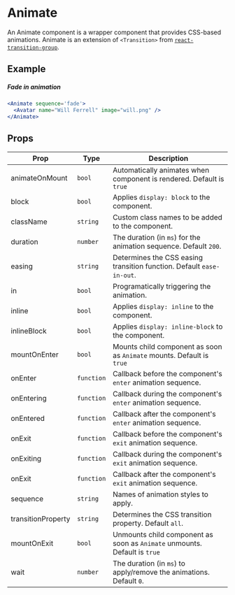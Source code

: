 # Animate

An Animate component is a wrapper component that provides CSS-based animations. Animate is an extension of `<Transition>` from [`react-transition-group`](https://github.com/reactjs/react-transition-group/).


## Example

##### Fade in animation

```jsx
<Animate sequence='fade'>
  <Avatar name="Will Ferrell" image="will.png" />
</Animate>
```


## Props

| Prop | Type | Description |
| --- | --- | --- |
| animateOnMount | `bool` | Automatically animates when component is rendered. Default is `true` |
| block | `bool` | Applies `display: block` to the component. |
| className | `string` | Custom class names to be added to the component. |
| duration | `number` | The duration (in `ms`) for the animation sequence. Default `200`. |
| easing | `string` | Determines the CSS easing transition function. Default `ease-in-out`. |
| in | `bool` | Programatically triggering the animation. |
| inline | `bool` | Applies `display: inline` to the component. |
| inlineBlock | `bool` | Applies `display: inline-block` to the component. |
| mountOnEnter | `bool` | Mounts child component as soon as `Animate` mounts. Default is `true` |
| onEnter | `function` | Callback before the component's `enter` animation sequence. |
| onEntering | `function` | Callback during the component's `enter` animation sequence. |
| onEntered | `function` | Callback after the component's `enter` animation sequence. |
| onExit | `function` | Callback before the component's `exit` animation sequence. |
| onExiting | `function` | Callback during the component's `exit` animation sequence. |
| onExit | `function` | Callback after the component's `exit` animation sequence. |
| sequence | `string` | Names of animation styles to apply. |
| transitionProperty | `string` | Determines the CSS transition property. Default `all`. |
| mountOnExit | `bool` | Unmounts child component as soon as `Animate` unmounts. Default is `true` |
| wait | `number` | The duration (in `ms`) to apply/remove the animations. Default `0`. |
